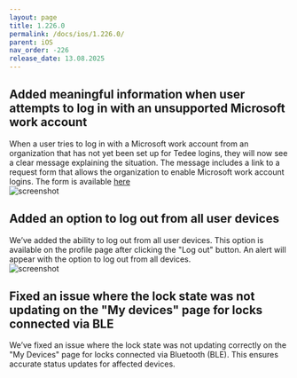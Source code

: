 ```yaml
---
layout: page
title: 1.226.0
permalink: /docs/ios/1.226.0/
parent: iOS
nav_order: -226
release_date: 13.08.2025
---
```


## Added meaningful information when user attempts to log in with an unsupported Microsoft work account
When a user tries to log in with a Microsoft work account from an organization that has not yet been set up for Tedee logins, they will now see a clear message explaining the situation. The message includes a link to a request form that allows the organization to enable Microsoft work account logins.
The form is available [here](https://forms.office.com/Pages/ResponsePage.aspx?id=ibO271oOn0SweG6SXqsY5kvj7QFAE0pAmY4DVH7Ial1UOUtDVDNVS1dFT1ZIUDFRNUtSTkpNMVhOSiQlQCN0PWcu)\
![screenshot](/tedee-release-notes/docs/ios/assets/1.226.0-unsupported-microsoft-work-account.png)

## Added an option to log out from all user devices
We’ve added the ability to log out from all user devices. This option is available on the profile page after clicking the "Log out" button. An alert will appear with the option to log out from all devices.\
![screenshot](/tedee-release-notes/docs/ios/assets/1.226.0-logout-from-all-devices.png)

## Fixed an issue where the lock state was not updating on the "My devices" page for locks connected via BLE
We’ve fixed an issue where the lock state was not updating correctly on the "My Devices" page for locks connected via Bluetooth (BLE). This ensures accurate status updates for affected devices.